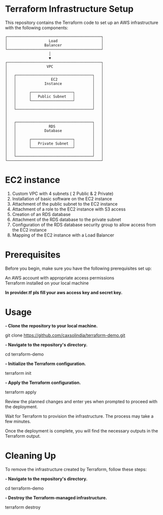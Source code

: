 # Terraform Infrastructure Setup
This repository contains the Terraform code to set up an AWS infrastructure with the following components:

    ┌───────────────────────────────────────────┐
    │                   Load                    │
    │                 Balancer                  │
    └───────────────────────────────────────────┘
                        │
                        ▼
    ┌───────────────────────────────────────────┐
    │                  VPC                      │
    │                                           │
    │   ┌───────────────────────────────────┐   │
    │   │                EC2                │   │
    │   │             Instance              │   │
    │   │                                   │   │
    │   │      ┌───────────────────┐        │   │
    │   │      │   Public Subnet   │        │   │
    │   │      └───────────────────┘        │   │
    │   │                                   │   │
    │   └───────────────────────────────────┘   │
    │                                           │
    │                                           │
    │   ┌───────────────────────────────────┐   │
    │   │               RDS                 │   │
    │   │             Database              │   │
    │   │                                   │   │
    │   │      ┌───────────────────┐        │   │
    │   │      │   Private Subnet  │        │   │
    │   │      └───────────────────┘        │   │
    │   │                                   │   │
    │   └───────────────────────────────────┘   │
    └───────────────────────────────────────────┘



# EC2 instance
1. Custom VPC with 4 subnets ( 2 Public & 2 Private) <br>
2. Installation of basic software on the EC2 instance <br>
3. Attachment of the public subnet to the EC2 instance <br>
4. Attachment of a role to the EC2 instance with S3 access <br>
5. Creation of an RDS database <br>
6. Attachment of the RDS database to the private subnet <br>
7. Configuration of the RDS database security group to allow access from the EC2 instance <br>
8. Mapping of the EC2 instance with a Load Balancer <br>

# Prerequisites

Before you begin, make sure you have the following prerequisites set up: <br>

An AWS account with appropriate access permissions <br>
Terraform installed on your local machine

**In provider.tf pls fill your aws access key and secret key.**

# Usage

**- Clone the repository to your local machine.**
  
git clone https://github.com/caxsolindia/terraform-demo.git

**- Navigate to the repository's directory.**

cd terraform-demo

**- Initialize the Terraform configuration.**

terraform init

**- Apply the Terraform configuration.**

terraform apply

Review the planned changes and enter yes when prompted to proceed with the deployment.

Wait for Terraform to provision the infrastructure. The process may take a few minutes.

Once the deployment is complete, you will find the necessary outputs in the Terraform output.

# Cleaning Up

To remove the infrastructure created by Terraform, follow these steps:

**- Navigate to the repository's directory.**

cd terraform-demo

**- Destroy the Terraform-managed infrastructure.**

terraform destroy







